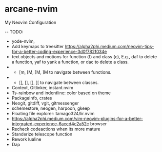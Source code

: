# arcane-nvim
My Neovim Configuration

-- TODO:
-  yode-nvim,
-  Add keymaps to treesitter https://alpha2phi.medium.com/neovim-tips-for-a-better-coding-experience-3d0f782f034e
-  text objects and motions for function (f) and class (c), E.g., daf to delete a function, yaf to yank a function, or dac to delete a class.
- - [m, [M, ]M, ]M to navigate between functions.
- - [[, ]], [], ][ to navigate between classes.
- Context, Gitlinker, instant.nvim
- Ts-rainbow and indentline: color based on theme
-  PackageInfo, crates
-  Neogit, gitdiff, vgit, gitmessenger
-  schemestore, neogen, harpoon, gkeep
-  Floating file explorer: tamago324/lir.nvim
-  https://alpha2phi.medium.com/vim-neovim-plugins-for-a-better-integrated-experience-6accd4c2a52c browser
-  Recheck codeactions when its more mature
-  Standerize telescope function
-  Rework lualine
-  Dap
